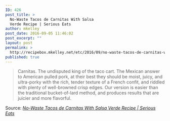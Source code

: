 ```yaml
---
ID: 426
post_title: >
  No-Waste Tacos de Carnitas With Salsa
  Verde Recipe | Serious Eats
author: mkelley
post_date: 2016-09-05 11:46:02
post_excerpt: ""
layout: post
permalink: >
  http://recipebox.mkelley.net/etc/2016/09/no-waste-tacos-de-carnitas-with-salsa-verde-recipe-serious-eats/
published: true
---
```

<blockquote>Carnitas. The undisputed king of the taco cart. The Mexican answer to American pulled pork, at their best they should be moist, juicy, and ultra-porky with the rich, tender texture of a French confit, and riddled with plenty of well-browned crisp edges. Our version is easier than the traditional bucket-of-lard method, and produces results that are juicier and more flavorful.</blockquote>
Source: <em><a href="http://www.seriouseats.com/recipes/2010/07/no-waste-tacos-de-carnitas-with-salsa-verde-recipe.html">No-Waste Tacos de Carnitas With Salsa Verde Recipe | Serious Eats</a></em>